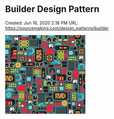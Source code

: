 # Builder Design Pattern

Created: Jun 16, 2020 2:18 PM
URL: https://sourcemaking.com/design_patterns/builder

![home-tb1.png](Builder%20Design%20Pattern%20cd00ba92ae7e4167b4e5313b3b346418/home-tb1.png)